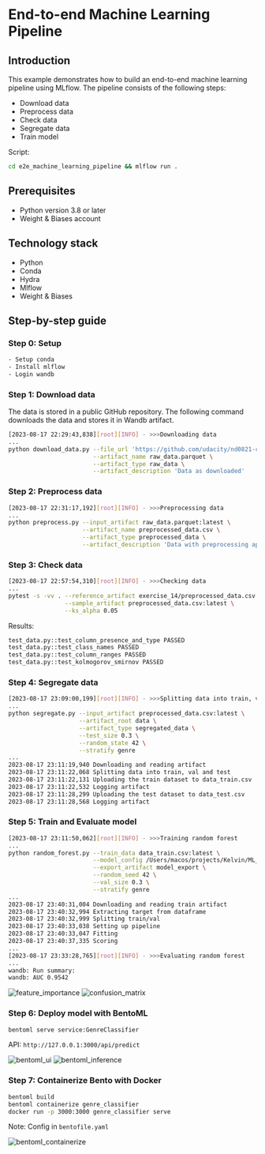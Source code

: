 # End-to-end Machine Learning Pipeline

## Introduction
This example demonstrates how to build an end-to-end machine learning pipeline using MLflow. The pipeline consists of the following steps:
- Download data
- Preprocess data
- Check data
- Segregate data
- Train model

Script:
```bash
cd e2e_machine_learning_pipeline && mlflow run .
```

## Prerequisites
- Python version 3.8 or later
- Weight & Biases account

## Technology stack
- Python
- Conda
- Hydra
- Mlflow
- Weight & Biases

## Step-by-step guide
### Step 0: Setup
```bash
- Setup conda
- Install mlflow
- Login wandb
```

### Step 1: Download data
The data is stored in a public GitHub repository. The following command downloads the data and stores it in Wandb artifact.
```bash
[2023-08-17 22:29:43,838][root][INFO] - >>>Downloading data
...
python download_data.py --file_url 'https://github.com/udacity/nd0821-c2-build-model-workflow-exercises/blob/master/lesson-2-data-exploration-and-preparation/exercises/exercise_4/starter/genres_mod.parquet?raw=true' \
                        --artifact_name raw_data.parquet \
                        --artifact_type raw_data \
                        --artifact_description 'Data as downloaded'
```
### Step 2: Preprocess data
```bash
[2023-08-17 22:31:17,192][root][INFO] - >>>Preprocessing data
...
python preprocess.py --input_artifact raw_data.parquet:latest \
                     --artifact_name preprocessed_data.csv \
                     --artifact_type preprocessed_data \
                     --artifact_description 'Data with preprocessing applied'
```

### Step 3: Check data
```bash
[2023-08-17 22:57:54,310][root][INFO] - >>>Checking data
...
pytest -s -vv . --reference_artifact exercise_14/preprocessed_data.csv:latest \
                --sample_artifact preprocessed_data.csv:latest \
                --ks_alpha 0.05
```

Results:
```bash
test_data.py::test_column_presence_and_type PASSED
test_data.py::test_class_names PASSED
test_data.py::test_column_ranges PASSED
test_data.py::test_kolmogorov_smirnov PASSED
```

### Step 4: Segregate data
```bash
[2023-08-17 23:09:00,199][root][INFO] - >>>Splitting data into train, val and test
...
python segregate.py --input_artifact preprocessed_data.csv:latest \
                    --artifact_root data \
                    --artifact_type segregated_data \
                    --test_size 0.3 \
                    --random_state 42 \
                    --stratify genre
...
2023-08-17 23:11:19,940 Downloading and reading artifact
2023-08-17 23:11:22,068 Splitting data into train, val and test
2023-08-17 23:11:22,131 Uploading the train dataset to data_train.csv
2023-08-17 23:11:22,532 Logging artifact
2023-08-17 23:11:28,299 Uploading the test dataset to data_test.csv
2023-08-17 23:11:28,568 Logging artifact
```

### Step 5: Train and Evaluate model
```bash
[2023-08-17 23:11:50,062][root][INFO] - >>>Training random forest
...
python random_forest.py --train_data data_train.csv:latest \
                        --model_config /Users/macos/projects/Kelvin/ML_DevOps_Engineer/ml-production/examples/e2e_machine_learning_pipeline/outputs/2023-08-17/23-07-51/random_forest_config.yml \
                        --export_artifact model_export \
                        --random_seed 42 \
                        --val_size 0.3 \
                        --stratify genre
...
2023-08-17 23:40:31,004 Downloading and reading train artifact
2023-08-17 23:40:32,994 Extracting target from dataframe
2023-08-17 23:40:32,999 Splitting train/val
2023-08-17 23:40:33,038 Setting up pipeline
2023-08-17 23:40:33,047 Fitting
2023-08-17 23:40:37,335 Scoring
...
[2023-08-17 23:33:28,765][root][INFO] - >>>Evaluating random forest
...
wandb: Run summary:
wandb: AUC 0.9542
```
![feature_importance](./results/feature_importance.png)
![confusion_matrix](./results/confusion_matrix.png)

### Step 6: Deploy model with BentoML

```bash
bentoml serve service:GenreClassifier
```

API: `http://127.0.0.1:3000/api/predict`

![bentoml_ui](./results/bentoml_ui.png)
![bentoml_inference](./results/bentoml_inference.png)

### Step 7: Containerize Bento with Docker

```bash
bentoml build
bentoml containerize genre_classifier
docker run -p 3000:3000 genre_classifier serve
```

Note: Config in `bentofile.yaml`

![bentoml_containerize](./results/bentoml_containerize.png)
